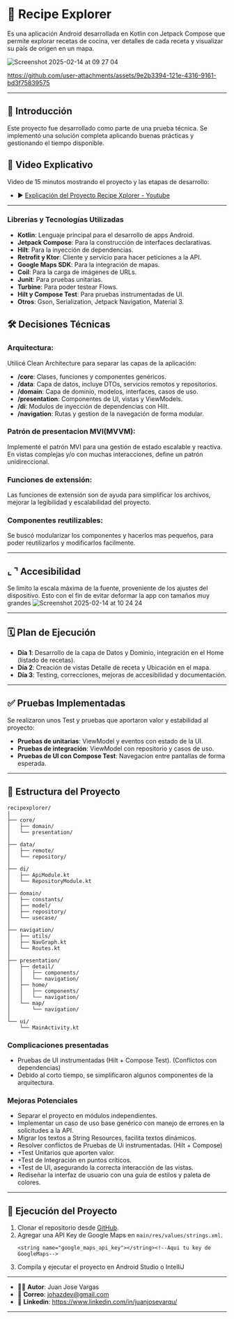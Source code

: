 # 📱 Recipe Explorer

Es una aplicación Android desarrollada en Kotlin con Jetpack Compose que permite explorar recetas de cocina, ver detalles de cada receta y visualizar su país de origen en un mapa.

![Screenshot 2025-02-14 at 09 27 04](https://github.com/user-attachments/assets/482e266d-1cf5-4acb-9a4b-265883169253)


https://github.com/user-attachments/assets/9e2b3394-121e-4316-9161-bd3f75839575


---

## 🚀 **Introducción**
Este proyecto fue desarrollado como parte de una prueba técnica.
Se implementó una solución completa aplicando buenas prácticas y gestionando el tiempo disponible.

## 🎥 **Video Explicativo**
Video de 15 minutos mostrando el proyecto y las etapas de desarrollo:
- ▶️ [Explicación del Proyecto Recipe Xplorer - Youtube](https://youtu.be/Pnzk22GQ4u4)

---

### **Librerías y Tecnologías Utilizadas**
- **Kotlin**: Lenguaje principal para el desarrollo de apps Android.
- **Jetpack Compose**: Para la construcción de interfaces declarativas.
- **Hilt**: Para la inyección de dependencias.
- **Retrofit y Ktor**: Cliente y servicio para hacer peticiones a la API.
- **Google Maps SDK**: Para la integración de mapas.
- **Coil**: Para la carga de imágenes de URLs.
- **Junit**: Para pruebas unitarias.
- **Turbine**: Para poder testear Flows.
- **Hilt y Compose Test**: Para pruebas instrumentadas de UI.
- **Otros**: Gson, Serialization, Jetpack Navigation, Material 3.

## 🛠️ **Decisiones Técnicas**

### **Arquitectura**:
Utilicé Clean Architecture para separar las capas de la aplicación:
- **/core**: Clases, funciones y componentes genéricos.
- **/data**: Capa de datos, incluye DTOs, servicios remotos y repositorios.
- **/domain**: Capa de dominio, modelos, interfaces, casos de uso.
- **/presentation**: Componentes de UI, vistas y ViewModels.
- **/di**: Modulos de inyección de dependencias con Hilt.
- **/navigation**: Rutas y gestion de la navegación de forma modular.

### **Patrón de presentacion MVI(MVVM)**:
Implementé el patrón MVI para una gestión de estado escalable y reactiva.
En vistas complejas y/o con muchas interacciones, define un patrón unidireccional.

### **Funciones de extensión**:
Las funciones de extensión son de ayuda para simplificar los archivos, mejorar la legibilidad y escalabilidad del proyecto.

### **Componentes reutilizables**:
Se buscó modularizar los componentes y hacerlos mas pequeños, para poder reutilizarlos y modificarlos facilmente.

---

## ⌞ ⌝ **Accesibilidad**
Se limito la escala máxima de la fuente, proveniente de los ajustes del dispositivo.
Esto con el fin de evitar deformar la app con tamaños muy grandes
![Screenshot 2025-02-14 at 10 24 24](https://github.com/user-attachments/assets/81534bbc-7ad2-45b1-912b-48f7e53e3eba)

---

## 🗓️ Plan de Ejecución

- **Día 1**: Desarrollo de la capa de Datos y Dominio, integración en el Home (listado de recetas).
- **Día 2**: Creación de vistas Detalle de receta y Ubicación en el mapa.
- **Día 3**: Testing, correcciones, mejoras de accesibilidad y documentación.

---

## ✅ **Pruebas Implementadas**
Se realizaron unos Test y pruebas que aportaron valor y estabilidad al proyecto:
- **Pruebas de unitarias**: ViewModel y eventos con estado de la UI.
- **Pruebas de integración**: ViewModel con repositorio y casos de uso.
- **Pruebas de UI con Compose Test**: Navegacion entre pantallas de forma esperada.

---

## 📂 **Estructura del Proyecto**
```
recipexplorer/
│
├── core/
│   ├── domain/
│   └── presentation/
│
├── data/
│   ├── remote/
│   └── repository/
│
├── di/
│   ├── ApiModule.kt
│   └── RepositoryModule.kt
│
├── domain/
│   ├── constants/
│   ├── model/
│   ├── repository/
│   └── usecase/
│
├── navigation/
│   ├── utils/
│   ├── NavGraph.kt
│   └── Routes.kt
│
├── presentation/
│   ├── detail/
│   │   ├── components/
│   │   └── navigation/
│   ├── home/
│   │   ├── components/
│   │   └── navigation/
│   └── map/
│       └── navigation/
│
└── ui/
    └── MainActivity.kt
```

### **Complicaciones presentadas**
- Pruebas de UI instrumentadas (Hilt + Compose Test). (Conflictos con dependencias)
- Debido al corto tiempo, se simplificaron algunos componentes de la arquitectura.

### **Mejoras Potenciales**
- Separar el proyecto en módulos independientes.
- Implementar un caso de uso base genérico con manejo de errores en la solicitudes a la API.
- Migrar los textos a String Resources, facilita textos dinámicos.
- Resolver conflictos de Pruebas de Ui instrumentadas. (Hilt + Compose)
- +Test Unitarios que aporten valor.
- +Test de Integración en puntos críticos.
- +Test de UI, asegurando la correcta interacción de las vistas.
- Rediseñar la interfaz de usuario con una guia de estilos y paleta de colores.


---

## 🧪 **Ejecución del Proyecto**
1. Clonar el repositorio desde [GitHub](https://github.com/juanjosevarqu/Recipe-Explorer.git).
2. Agregar una API Key de Google Maps en `main/res/values/strings.xml`.
   ```
   <string name="google_maps_api_key"></string><!--Aqui tu key de GoogleMaps-->
   ```
3. Compila y ejecutar el proyecto en Android Studio o IntelliJ

---

- 👨‍💻 **Autor**: Juan Jose Vargas
- 📧 **Correo**: johazdev@gmail.com
- 👤 **Linkedin**: https://www.linkedin.com/in/juanjosevarqu/

---